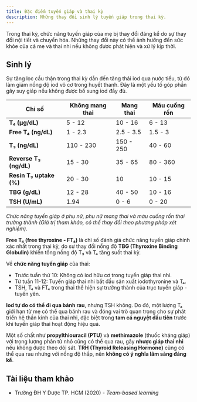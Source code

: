 ```yaml
---
title: Đặc điểm tuyến giáp và thai kỳ
description: Những thay đổi sinh lý tuyến giáp trong thai kỳ.
---
```


Trong thai kỳ, chức năng tuyến giáp của mẹ bị thay đổi đáng kể do sự thay đổi nội tiết và chuyển hóa. Những thay đổi này có thể ảnh hưởng đến sức khỏe của cả mẹ và thai nhi nếu không được phát hiện và xử lý kịp thời.

## Sinh lý

Sự tăng lọc cầu thận trong thai kỳ dẫn đến tăng thải iod qua nước tiểu, từ đó làm giảm nồng độ iod vô cơ trong huyết thanh. Đây là một yếu tố góp phần gây suy giáp nếu không được bổ sung iod đầy đủ.

| Chỉ số                  | Không mang thai | Mang thai | Máu cuống rốn |
| ----------------------- | --------------- | --------- | ------------- |
| **T₄ (µg/dL)**          | 5 - 12          | 10 - 16   | 6 - 13        |
| **Free T₄ (ng/dL)**     | 1 - 2.3         | 2.5 - 3.5 | 1.5 - 3       |
| **T₃ (ng/dL)**          | 110 - 230       | 150 - 250 | 40 - 60       |
| **Reverse T₃ (ng/dL)**  | 15 - 30         | 35 - 65   | 80 - 360      |
| **Resin T₃ uptake (%)** | 20 - 30         | 10        | 10 - 15       |
| **TBG (g/dL)**          | 12 - 28         | 40 - 50   | 10 - 16       |
| **TSH (U/mL)**          | 1.94            | 0 - 6     | 0 - 20        |

_Chức năng tuyến giáp ở phụ nữ, phụ nữ mang thai và máu cuống rốn thai trưởng thành (Giá trị tham khảo, có thể thay đổi theo phương pháp xét nghiệm)_.

**Free T₄ (free thyroxine - FT₄)** là chỉ số đánh giá chức năng tuyến giáp chính xác nhất trong thai kỳ, do sự thay đổi nồng độ **TBG (Thyroxine Binding Globulin)** khiến tổng nồng độ T₃ và T₄ tăng suốt thai kỳ.

Về **chức năng tuyến giáp** của thai:

- Trước tuần thứ 10: Không có iod hữu cơ trong tuyến giáp thai nhi.
- Từ tuần 11-12: Tuyến giáp thai nhi bắt đầu sản xuất iodothyronine và T₄.
- TSH, T₄ và FT₄ trong thai thể hiện sự trưởng thành của trục tuyến giáp - tuyến yên.

**Iod tự do có thể đi qua bánh rau**, nhưng TSH không. Do đó, một lượng T₄ giới hạn từ mẹ có thể qua bánh rau và đóng vai trò quan trọng cho sự phát triển hệ thần kinh của thai nhi, đặc biệt trong **tam cá nguyệt đầu tiên** trước khi tuyến giáp thai hoạt động hiệu quả.

Một số chất như **propylthiouracil (PTU)** và **methimazole** (thuốc kháng giáp) với trọng lượng phân tử nhỏ cũng có thể qua rau, gây **nhược giáp thai nhi** nếu không được theo dõi sát. **TRH (Thyroid Releasing Hormone)** cũng có thể qua rau nhưng với nồng độ thấp, nên **không có ý nghĩa lâm sàng đáng kể**.

## Tài liệu tham khảo

- Trường ĐH Y Dược TP. HCM (2020) - _Team-based learning_
